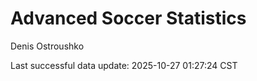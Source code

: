 # Advanced Soccer Statistics
Denis Ostroushko

<!-- gfm -->

Last successful data update: 2025-10-27 01:27:24 CST
